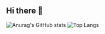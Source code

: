 ## Hi there 👋

![Anurag's GitHub stats](https://github-readme-stats.vercel.app/api?username={Kchanghyun}&show_icons=true&theme=radical)
![Top Langs](https://github-readme-stats.vercel.app/api/top-langs/?username={Kchanghyun})
<!--
**Kchanghyun/Kchanghyun** is a ✨ _special_ ✨ repository because its `README.md` (this file) appears on your GitHub profile.

Here are some ideas to get you started:

- 🔭 I’m currently working on ...
- 🌱 I’m currently learning ...
- 👯 I’m looking to collaborate on ...
- 🤔 I’m looking for help with ...
- 💬 Ask me about ...
- 📫 How to reach me: ...
- 😄 Pronouns: ...
- ⚡ Fun fact: ...
-->
